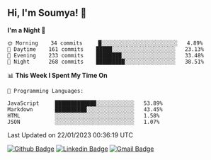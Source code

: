 ## Hi, I'm Soumya! 👋

<!--START_SECTION:waka-->
**I'm a Night 🦉** 

```text
🌞 Morning    34 commits     █░░░░░░░░░░░░░░░░░░░░░░░░   4.89% 
🌆 Daytime    161 commits    █████░░░░░░░░░░░░░░░░░░░░   23.13% 
🌃 Evening    233 commits    ████████░░░░░░░░░░░░░░░░░   33.48% 
🌙 Night      268 commits    █████████░░░░░░░░░░░░░░░░   38.51%

```


📊 **This Week I Spent My Time On** 

```text
💬 Programming Languages: 

JavaScript     █████████████░░░░░░░░░░░░   53.89% 
Markdown       ██████████░░░░░░░░░░░░░░░   43.45% 
HTML           ░░░░░░░░░░░░░░░░░░░░░░░░░   1.58% 
JSON           ░░░░░░░░░░░░░░░░░░░░░░░░░   1.07%
```


 Last Updated on 22/01/2023 00:36:19 UTC
<!--END_SECTION:waka-->

[![Github Badge](https://img.shields.io/badge/-rubyruins-grey?style=for-the-badge&logo=github&logoColor=white&link=https://github.com/rubyruins/)](https://www.github.com/rubyruins/) 
[![Linkedin Badge](https://img.shields.io/badge/-Soumya%20Parekh-0072b1?style=for-the-badge&logo=Linkedin&logoColor=white&link=https://www.linkedin.com/in/Soumya-Parekh/)](https://www.linkedin.com/in/Soumya-Parekh/) 
[![Gmail Badge](https://img.shields.io/badge/-soumyaparekh.me@gmail.com-c14438?style=for-the-badge&logo=Gmail&logoColor=white&link=mailto:soumyaparekh.me@gmail.com)](mailto:soumyaparekh.me@gmail.com) 
